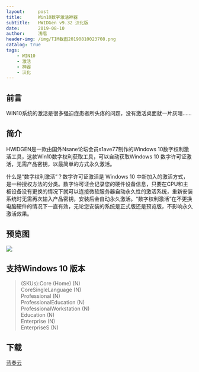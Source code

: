 ```yaml
---
layout:     post
title:      Win10数字激活神器
subtitle:   HWIDGen v9.32 汉化版
date:       2019-08-10
author:     浅唱
header-img: /img/TIM截图20190810023708.png
catalog: true
tags:
    - WIN10
    - 激活
    - 神器
    - 汉化
---
```


## 前言
WIN10系统的激活是很多强迫症患者所头疼的问题，没有激活桌面就一片灰暗……

## 简介
HWIDGEN是一款由国外Nsane论坛会员s1ave77制作的Windows 10数字权利激活工具，这款Win10数字权利获取工具，可以自动获取Windows 10 数字许可证激活，无需产品密钥，以最简单的方式永久激活。 

什么是“数字权利激活”？数字许可证激活是 Windows 10 中新加入的激活方式，是一种授权方法的分类。数字许可证会记录您的硬件设备信息，只要在CPU和主板设备没有更换的情况下就可以连接微软服务器自动永久性的激活系统，重新安装系统时无需再次输入产品密钥，安装后会自动永久激活。“数字权利激活”在不更换电脑硬件的情况下一直有效，无论您安装的系统是正式版还是预览版，不影响永久激活效果。 

## 预览图
![](http://www.zdfans.com/wp-content/uploads/2018/05/HWIDGen_CN.jpg)

## 支持Windows 10 版本
> (SKUs):Core (Home) (N) <br /> 
>CoreSingleLanguage (N) <br /> 
>Professional (N) <br /> 
>ProfessionalEducation (N) <br /> 
>ProfessionalWorkstation (N) <br /> 
>Education (N) <br /> 
>Enterprise (N) <br /> 
>EnterpriseS (N)  <br /> 

## 下载
[蓝奏云](https://www.lanzous.com/i13231a)